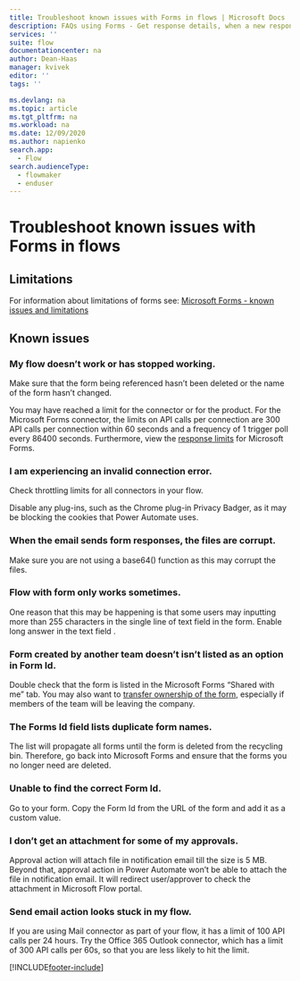 ```yaml
---
title: Troubleshoot known issues with Forms in flows | Microsoft Docs
description: FAQs using Forms - Get response details, when a new response is submitted
services: ''
suite: flow
documentationcenter: na
author: Dean-Haas
manager: kvivek
editor: ''
tags: ''

ms.devlang: na
ms.topic: article
ms.tgt_pltfrm: na
ms.workload: na
ms.date: 12/09/2020
ms.author: napienko
search.app: 
  - Flow
search.audienceType: 
  - flowmaker
  - enduser
---
```


# Troubleshoot known issues with Forms in flows

## Limitations

For information about limitations of forms see: [Microsoft Forms - known issues and limitations](/connectors/microsoftforms/#known-issues-and-limitations)

## Known issues

### My flow doesn’t work or has stopped working.

Make sure that the form being referenced hasn’t been deleted or the name of the form hasn’t changed.

You may have reached a limit for the connector or for the product. For the Microsoft Forms connector, the limits on API calls per connection are 300 API calls per connection within 60 seconds and a frequency of 1 trigger poll every 86400 seconds. Furthermore, view the [response limits](https://support.microsoft.com/office/form-question-response-and-character-limits-in-microsoft-forms-ec15323d-92a4-4c33-bf88-3fdb9e5b5fea) for Microsoft Forms.

### I am experiencing an invalid connection error.

Check throttling limits for all connectors in your flow.

Disable any plug-ins, such as the Chrome plug-in Privacy Badger, as it may be blocking the cookies that Power Automate uses.

### When the email sends form responses, the files are corrupt.

Make sure you are not using a base64() function as this may corrupt the files.

### Flow with form only works sometimes.

One reason that this may be happening is that some users may inputting more than 255 characters in the single line of text field in the form. Enable long answer in the text field .  

### Form created by another team doesn’t isn’t listed as an option in Form Id.

Double check that the form is listed in the Microsoft Forms “Shared with me” tab. You may also want to [transfer ownership of the form](https://support.microsoft.com/office/transfer-ownership-of-a-form-921a6361-a4e5-44ea-bce9-c4ed63aa54b4), especially if members of the team will be leaving the company.

### The Forms Id field lists duplicate form names.

The list will propagate all forms until the form is deleted from the recycling bin. Therefore, go back into Microsoft Forms and ensure that the forms you no longer need are deleted.

### Unable to find the correct Form Id.

Go to your form. Copy the Form Id from the URL of the form and add it as a custom value.

### I don’t get an attachment for some of my approvals.

Approval action will attach file in notification email till the size is 5 MB. Beyond that, approval action in Power Automate won’t be able to attach the file in notification email. It will redirect user/approver to check the attachment in Microsoft Flow portal.

### Send email action looks stuck in my flow.

If you are using Mail connector as part of your flow, it has a limit of 100 API calls per 24 hours. Try the Office 365 Outlook connector, which has a limit of 300 API calls per 60s, so that you are less likely to hit the limit.


[!INCLUDE[footer-include](../includes/footer-banner.md)]
